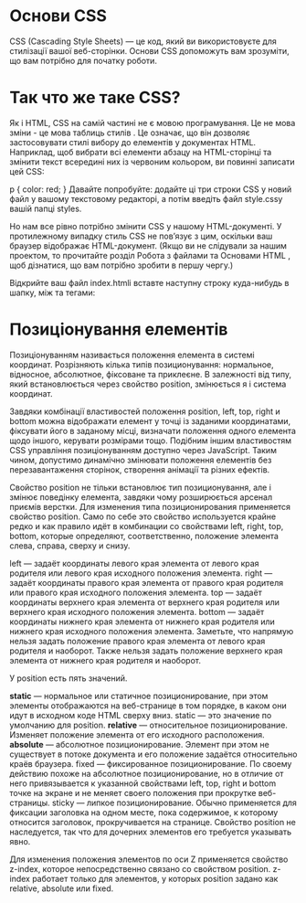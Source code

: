# Основи CSS

CSS (Cascading Style Sheets) — це код, який ви використовуєте для стилізації вашої веб-сторінки. Основи CSS допоможуть вам зрозуміти, що вам потрібно для початку роботи.

# Так что же таке CSS?

Як і HTML, CSS на самій частині не є мовою програмування. Це не мова зміни - це мова таблиць стилів . Це означає, що він дозволяє застосовувати стилі вибору до елементів у документах HTML. Наприклад, щоб вибрати всі елементи абзацу на HTML-сторінці та змінити текст всередині них із червоним кольором, ви повинні записати цей CSS:

p {
color: red;
}
Давайте попробуйте: додайте ці три строки CSS у новий файл у вашому текстовому редакторі, а потім введіть файл style.cssу вашій папці styles.

Но нам все рівно потрібно змінити CSS у нашому HTML-документі. У протилежному випадку стиль CSS не пов’язує з цим, оскільки ваш браузер відображає HTML-документ. (Якщо ви не слідували за нашим проектом, то прочитайте розділ Робота з файлами та Основами HTML , щоб дізнатися, що вам потрібно зробити в першу чергу.)

Відкрийте ваш файл index.htmlі вставте наступну строку куда-нибудь в шапку, між <head>та </head>тегами:

<link href="styles/style.css" rel="stylesheet" type="text/css">

# Позиціонування елементів

Позиціонуванням називається положення елемента в системі координат. Розрізняють кілька типів позиционування: нормальное, відносное, абсолютное, фіксоване та приклеєне. В залежності від типу, який встановлюється через свойство position, змінюється я і система координат.

Завдяки комбінації властивостей положення position, left, top, right и bottom можна відображати елемент у точці із заданими координатами, фіксувати його в заданому місці, визначати положення одного елемента щодо іншого, керувати розмірами тощо. Подібним іншим властивостям CSS управління позиціонуванням доступно через JavaScript. Таким чином, допустимо динамічно змінювати положення елементів без перезавантаження сторінок, створення анімації та різних ефектів.

Свойство position не тільки встановлює тип позиционування, але і змінює поведінку елемента, завдяки чому розширюється арсенал приємів верстки.
Для изменения типа позиционирования применяется свойство position. Само по себе это свойство используется крайне редко и как правило идёт в комбинации со свойствами left, right, top, bottom, которые определяют, соответственно, положение элемента слева, справа, сверху и снизу.

left — задаёт координаты левого края элемента от левого края родителя или левого края исходного положения элемента.
right — задаёт координаты правого края элемента от правого края родителя или правого края исходного положения элемента.
top — задаёт координаты верхнего края элемента от верхнего края родителя или верхнего края исходного положения элемента.
bottom — задаёт координаты нижнего края элемента от нижнего края родителя или нижнего края исходного положения элемента.
Заметьте, что напрямую нельзя задать положение правого края элемента от левого края родителя и наоборот. Также нельзя задать положение верхнего края элемента от нижнего края родителя и наоборот.

У position есть пять значений.

**static** — нормальное или статичное позиционирование, при этом элементы отображаются на веб-странице в том порядке, в каком они идут в исходном коде HTML сверху вниз. static — это значение по умолчанию для position.
**relative** — относительное позиционирование. Изменяет положение элемента от его исходного расположения.
**absolute** — абсолютное позиционирование. Элемент при этом не существует в потоке документа и его положение задаётся относительно краёв браузера.
fixed — фиксированное позиционирование. По своему действию похоже на абсолютное позиционирование, но в отличие от него привязывается к указанной свойствами left, top, right и bottom точке на экране и не меняет своего положения при прокрутке веб-страницы.
sticky — липкое позиционирование. Обычно применяется для фиксации заголовка на одном месте, пока содержимое, к которому относится заголовок, прокручивается на странице.
Свойство position не наследуется, так что для дочерних элементов его требуется указывать явно.

Для изменения положения элементов по оси Z применяется свойство z-index, которое непосредственно связано со свойством position. z-index работает только для элементов, у которых position задано как relative, absolute или fixed.
